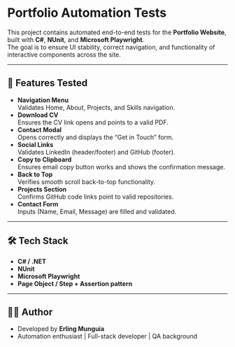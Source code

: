 # Portfolio Automation Tests

This project contains automated end-to-end tests for the **Portfolio Website**, built with **C#**, **NUnit**, and **Microsoft Playwright**.  
The goal is to ensure UI stability, correct navigation, and functionality of interactive components across the site.

---

## 📌 Features Tested
- **Navigation Menu**  
  Validates Home, About, Projects, and Skills navigation.
- **Download CV**  
  Ensures the CV link opens and points to a valid PDF.
- **Contact Modal**  
  Opens correctly and displays the “Get in Touch” form.
- **Social Links**  
  Validates LinkedIn (header/footer) and GitHub (footer).
- **Copy to Clipboard**  
  Ensures email copy button works and shows the confirmation message.
- **Back to Top**  
  Verifies smooth scroll back-to-top functionality.
- **Projects Section**  
  Confirms GitHub code links point to valid repositories.
- **Contact Form**  
  Inputs (Name, Email, Message) are filled and validated.  

---

## 🛠 Tech Stack
- **C# / .NET**
- **NUnit**
- **Microsoft Playwright**
- **Page Object / Step + Assertion pattern**

---

## 👨‍💻 Author

- Developed by **Erling Munguia**
- Automation enthusiast | Full-stack developer | QA background
